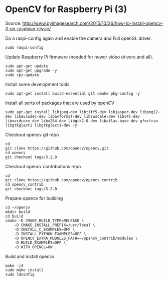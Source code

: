 # OpenCV for Raspberry Pi (3)

Source: http://www.pyimagesearch.com/2015/10/26/how-to-install-opencv-3-on-raspbian-jessie/

Do a raspi-config again and enable the camera and Full openGL driver.

```shell
sudo raspi-config
```

Update Raspberry Pi firmware (needed for newer video drivers and all).

```shell
sudo apt-get update
sudo apt-get upgrade -y
sudo rpi-update
```

Install some development tools

```shell
sudo apt-get install build-essential git cmake pkg-config -y
```

Install all sorts of packages that are used by openCV

```shell
sudo apt-get install libjpeg-dev libtiff5-dev libjasper-dev libpng12-dev libavcodec-dev libavformat-dev libswscale-dev libv4l-dev libxvidcore-dev libx264-dev libgtk2.0-dev libatlas-base-dev gfortran libgtkglext1 libgtkglext1-dev -y
```

Checkout opencv git repo

```shell
cd
git clone https://github.com/opencv/opencv.git
cd opencv
git checkout tags/3.2.0
```

Checkout opencv contributions repo

```shell
cd
git clone https://github.com/opencv/opencv_contrib
cd opencv_contrib
git checkout tags/3.2.0
```

Prepare opencv for building

```shell
cd ~/opencv
mkdir build
cd build
cmake -D CMAKE_BUILD_TYPE=RELEASE \
	-D CMAKE_INSTALL_PREFIX=/usr/local \
	-D INSTALL_C_EXAMPLES=OFF \
	-D INSTALL_PYTHON_EXAMPLES=OFF \
	-D OPENCV_EXTRA_MODULES_PATH=~/opencv_contrib/modules \
	-D BUILD_EXAMPLES=OFF \
	-D WITH_OPENGL=ON ..
```

Build and install opencv

```shell
make -j4
sudo make install
sudo ldconfig
```

